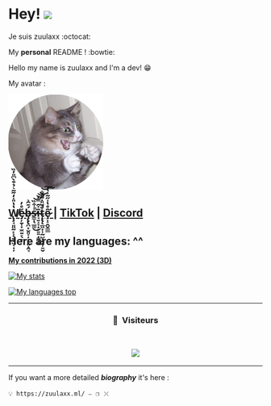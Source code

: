 # Hey! <img src="https://media.giphy.com/media/hvRJCLFzcasrR4ia7z/giphy.gif" width="35px">

Je suis zuulaxx :octocat:

My __personal__ README !  :bowtie:

Hello my name is zuulaxx and I'm a dev! 😁

My avatar :

![Avatar](Avatar.png)

**[W̸̢̧̘͈̤̰̙̩̖̱͎̺͔̣̦̔̔̎̍̒͂̃͛̉͒̀͆̎̓̏̕é̵̡̦̱̩͓̫̼̱̠̖͓̊̓b̶̧̢̢̪͙̮͈̞̦͙̙͈̝̭̘́͊̂͛s̵̳̩͉̲͚̾͋̏̕̚͜͝͝͝ȋ̵̘͍̝̞͙̙͍͍̦̳̜̥̇̑̿̒͝t̴̨̢̨̲͖̟̹̰̺͓̭̱̹͍̬͒̌̎̇̃̊̐͘̚͝͠ȩ̷̣̠̭̬͇̲̑̊̔̍̋͂͗̔͘͠ ](https://zuulaxx.ml) | [TikTok](https://www.tiktok.com/@zuulaxx.dev) | [Discord](https://discord.gg/BhWJsBchTV)**
----------
## Here are my languages: ^^ 

**[My contributions in 2022 (3D)](https://skyline.github.com/zuulaxx/2022)**

[![My stats](https://ghstats.stilic.ml/api?username=zuulaxx&hide_title=true&theme=dark)](https://github.com/anuraghazra/github-readme-stats)

[![My languages top](https://ghstats.stilic.ml/api/top-langs/?username=zuulaxx&hide_title=true&theme=dark)](https://github.com/anuraghazra/github-readme-stats) 

-----

### <p align="center">👀 &nbsp;Visiteurs</p>

<br>

<p align="center">

  <img src="https://profile-counter.glitch.me/zuulaxx/count.svg" />

</p>

-----

If you want a more detailed ***biography*** it's here : 

``💡 https://zuulaxx.ml/ ⎯⠀❐⠀⤬ ``
